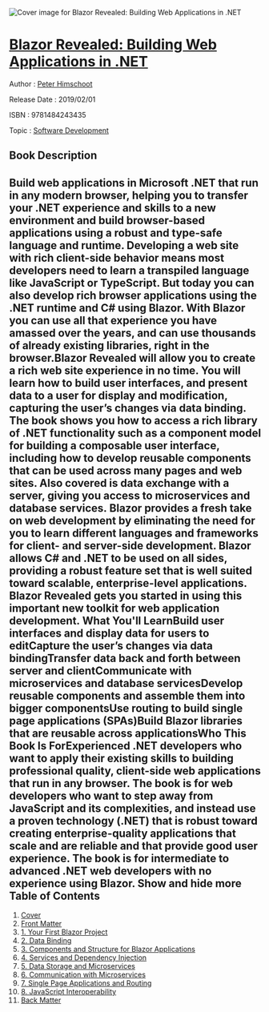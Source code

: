 ![Cover image for Blazor Revealed: Building Web Applications in .NET](https://imgdetail.ebookreading.net/cover/cover/20200215/EB9781484243435.jpg)

[Blazor Revealed: Building Web Applications in .NET](https://ebookreading.net/view/book/Blazor+Revealed%3A+Building+Web+Applications+in+.NET-EB9781484243435_1.html "Blazor Revealed: Building Web Applications in .NET")
====================================================================================================================

Author : [Peter Himschoot](https://ebookreading.net/search/author/Peter+Himschoot)

Release Date : 2019/02/01

ISBN : 9781484243435

Topic : [Software Development](https://ebookreading.net/search/category/software-development)

Book Description
-----------------

 Build web applications in Microsoft .NET that run in any modern browser, helping you to transfer your .NET experience and skills to a new environment and build browser-based applications using a robust and type-safe language and runtime. Developing a web site with rich client-side behavior means most developers need to learn a transpiled language like JavaScript or TypeScript. But today you can also develop rich browser applications using the .NET runtime and C# using Blazor. With Blazor you can use all that experience you have amassed over the years, and can use thousands of already existing libraries, right in the browser.Blazor Revealed will allow you to create a rich web site experience in no time. You will learn how to build user interfaces, and present data to a user for display and modification, capturing the user’s changes via data binding. The book shows you how to access a rich library of .NET functionality such as a component model for building a composable user interface, including how to develop reusable components that can be used across many pages and web sites. Also covered is data exchange with a server, giving you access to microservices and database services. Blazor provides a fresh take on web development by eliminating the need for you to learn different languages and frameworks for client- and server-side development. Blazor allows C# and .NET to be used on all sides, providing a robust feature set that is well suited toward scalable, enterprise-level applications. Blazor Revealed gets you started in using this important new toolkit for web application development. What You'll LearnBuild user interfaces and display data for users to editCapture the user’s changes via data bindingTransfer data back and forth between server and clientCommunicate with microservices and database servicesDevelop reusable components and assemble them into bigger componentsUse routing to build single page applications (SPAs)Build Blazor libraries that are reusable across applicationsWho This Book Is ForExperienced .NET developers who want to apply their existing skills to building professional quality, client-side web applications that run in any browser. The book is for web developers who want to step away from JavaScript and its complexities, and instead use a proven technology (.NET) that is robust toward creating enterprise-quality applications that scale and are reliable and that provide good user experience. The book is for intermediate to advanced .NET web developers with no experience using Blazor.        Show and hide more                
Table of Contents
-----------------

1. [Cover](https://ebookreading.net/view/book/Blazor+Revealed%3A+Building+Web+Applications+in+.NET-EB9781484243435_1.html)
1. [Front Matter](https://ebookreading.net/view/book/Blazor+Revealed%3A+Building+Web+Applications+in+.NET-EB9781484243435_2.html)
1. [1. Your First Blazor Project](https://ebookreading.net/view/book/Blazor+Revealed%3A+Building+Web+Applications+in+.NET-EB9781484243435_3.html)
1. [2. Data Binding](https://ebookreading.net/view/book/Blazor+Revealed%3A+Building+Web+Applications+in+.NET-EB9781484243435_4.html)
1. [3. Components and Structure for Blazor Applications](https://ebookreading.net/view/book/Blazor+Revealed%3A+Building+Web+Applications+in+.NET-EB9781484243435_5.html)
1. [4. Services and Dependency Injection](https://ebookreading.net/view/book/Blazor+Revealed%3A+Building+Web+Applications+in+.NET-EB9781484243435_6.html)
1. [5. Data Storage and Microservices](https://ebookreading.net/view/book/Blazor+Revealed%3A+Building+Web+Applications+in+.NET-EB9781484243435_7.html)
1. [6. Communication with Microservices](https://ebookreading.net/view/book/Blazor+Revealed%3A+Building+Web+Applications+in+.NET-EB9781484243435_8.html)
1. [7. Single Page Applications and Routing](https://ebookreading.net/view/book/Blazor+Revealed%3A+Building+Web+Applications+in+.NET-EB9781484243435_9.html)
1. [8. JavaScript Interoperability](https://ebookreading.net/view/book/Blazor+Revealed%3A+Building+Web+Applications+in+.NET-EB9781484243435_10.html)
1. [Back Matter](https://ebookreading.net/view/book/Blazor+Revealed%3A+Building+Web+Applications+in+.NET-EB9781484243435_11.html)
